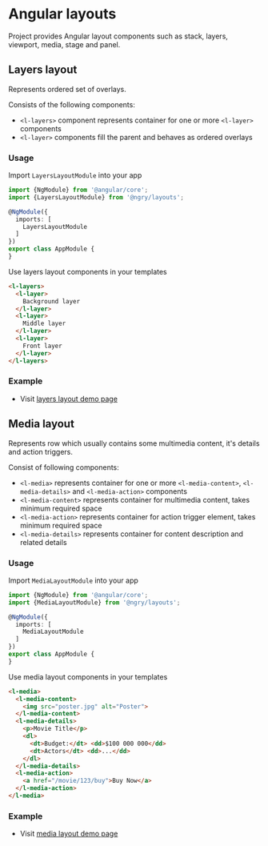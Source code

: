 # Angular layouts

Project provides Angular layout components such as stack, layers, viewport, media, stage and panel.

## Layers layout

Represents ordered set of overlays.

Consists of the following components:

- `<l-layers>` component represents container for one or more `<l-layer>` components
- `<l-layer>` components fill the parent and behaves as ordered overlays

### Usage

Import `LayersLayoutModule` into your app

```typescript
import {NgModule} from '@angular/core';
import {LayersLayoutModule} from '@ngry/layouts';

@NgModule({
  imports: [
    LayersLayoutModule
  ]
})
export class AppModule { 
}
```

Use layers layout components in your templates

```html
<l-layers>
  <l-layer>
    Background layer
  </l-layer>
  <l-layer>
    Middle layer
  </l-layer>
  <l-layer>
    Front layer
  </l-layer>
</l-layers>
```

### Example

- Visit [layers layout demo page](https://ngry-org.github.io/pkg/layouts#/layouts/layers) 




## Media layout

Represents row which usually contains some multimedia content, it's details and action triggers.

Consist of following components:

- `<l-media>` represents container for one or more `<l-media-content>`, `<l-media-details>` and `<l-media-action>` components
- `<l-media-content>` represents container for multimedia content, takes minimum required space
- `<l-media-action>` represents container for action trigger element, takes minimum required space
- `<l-media-details>` represents container for content description and related details

### Usage

Import `MediaLayoutModule` into your app

```typescript
import {NgModule} from '@angular/core';
import {MediaLayoutModule} from '@ngry/layouts';

@NgModule({
  imports: [
    MediaLayoutModule
  ]
})
export class AppModule { 
}
```

Use media layout components in your templates

```html
<l-media>
  <l-media-content>
    <img src="poster.jpg" alt="Poster">
  </l-media-content>
  <l-media-details>
    <p>Movie Title</p>
    <dl>
      <dt>Budget:</dt> <dd>$100 000 000</dd>
      <dt>Actors</dt> <dd>...</dd>
    </dl>
  </l-media-details>
  <l-media-action>
    <a href="/movie/123/buy">Buy Now</a>
  </l-media-action>
</l-media>
```

### Example

- Visit [media layout demo page](https://ngry-org.github.io/pkg/layouts#/layouts/media) 
